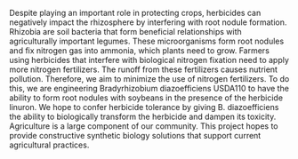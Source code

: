 Despite playing an important role in protecting crops, herbicides can negatively impact the rhizosphere by interfering with root nodule formation. Rhizobia are soil bacteria that form beneficial relationships with agriculturally important legumes. These microorganisms form root nodules and fix nitrogen gas into ammonia, which plants need to grow. Farmers using herbicides that interfere with biological nitrogen fixation need to apply more nitrogen fertilizers. The runoff from these fertilizers causes nutrient pollution. Therefore, we aim to minimize the use of nitrogen fertilizers. To do this, we are engineering Bradyrhizobium diazoefficiens USDA110 to have the ability to form root nodules with soybeans in the presence of the herbicide linuron. We hope to confer herbicide tolerance by giving B. diazoefficiens the ability to biologically transform the herbicide and dampen its toxicity. Agriculture is a large component of our community. This project hopes to provide constructive synthetic biology solutions that support current agricultural practices. 

